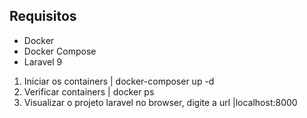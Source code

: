 ## Requisitos

* Docker
* Docker Compose
* Laravel 9

1. Iniciar os containers | docker-composer up -d
2. Verificar containers | docker ps
3. Visualizar o projeto laravel no browser, digite a url  |localhost:8000

